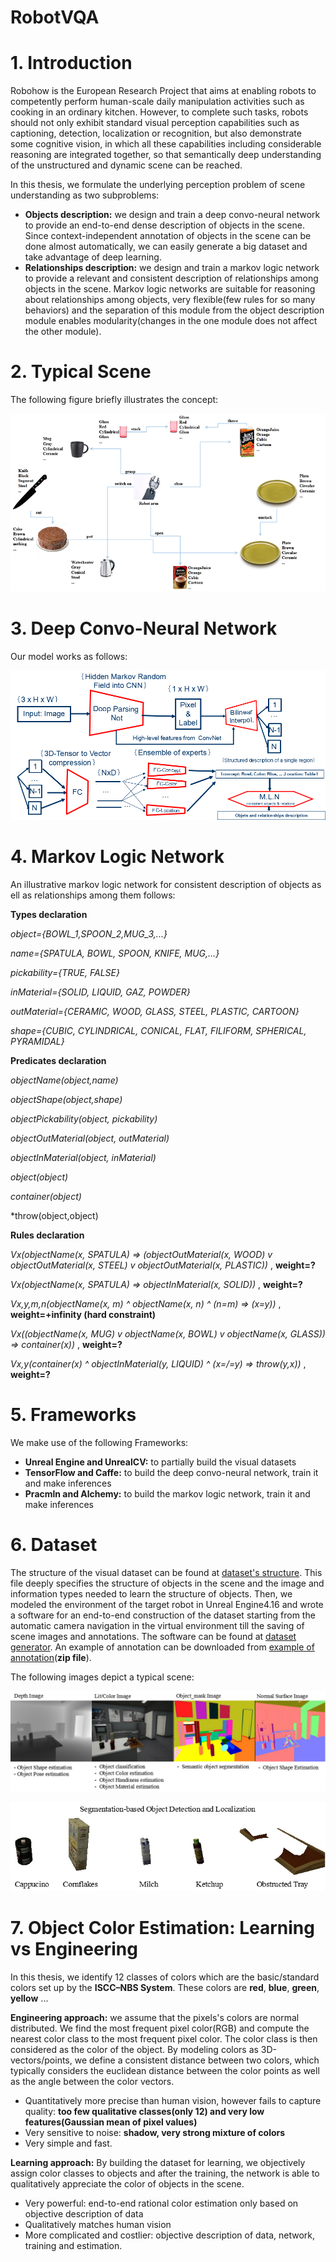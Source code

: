 
# RobotVQA

# 1. Introduction 


   Robohow is the European Research Project that aims at enabling robots to competently perform human-scale daily manipulation activities such as cooking in an ordinary kitchen. However, to complete such tasks, robots should not only exhibit standard visual perception capabilities such as captioning, detection, localization or recognition, but also demonstrate some cognitive vision, in which all these capabilities including considerable reasoning are integrated together, so that semantically deep understanding of the unstructured and dynamic scene can be reached.
   
   In this thesis, we formulate the underlying perception problem of scene understanding as two subproblems:
- **Objects description:** we design and train a deep convo-neural network to provide an end-to-end dense description of objects in the scene. Since context-independent annotation of objects in the scene can be done almost automatically, we can easily generate a big dataset and take advantage of deep learning.
- **Relationships description:** we design and train a markov logic network to provide a relevant and consistent description of relationships among objects in the scene. Markov logic networks are suitable for reasoning about relationships among objects, very flexible(few rules for so many behaviors) and the separation of this module from the object description module enables modularity(changes in the one module does not affect the other module).


# 2. Typical Scene 

  
   The following figure briefly illustrates the concept:

![Objects and Relationships description](images/illustration.png "Objects and Relationships description")


# 3. Deep Convo-Neural Network


   Our model works as follows:

![Objects and Relationships description](images/architecture.png "Model description")



# 4. Markov Logic Network 


   An illustrative markov logic network for consistent description of objects as ell as relationships among them follows:

**Types declaration**

*object={BOWL_1,SPOON_2,MUG_3,...}*

*name={SPATULA, BOWL, SPOON, KNIFE, MUG,...}*

*pickability={TRUE, FALSE}*

*inMaterial={SOLID, LIQUID, GAZ, POWDER}*

*outMaterial={CERAMIC, WOOD, GLASS, STEEL, PLASTIC, CARTOON}*

*shape={CUBIC, CYLINDRICAL, CONICAL, FLAT, FILIFORM, SPHERICAL, PYRAMIDAL}*

**Predicates declaration**

*objectName(object,name)*

*objectShape(object,shape)*

*objectPickability(object, pickability)*

*objectOutMaterial(object, outMaterial)*

*objectInMaterial(object, inMaterial)*

*object(object)*

*container(object)*

*throw(object,object)

**Rules declaration**

*Vx(objectName(x, SPATULA) => (objectOutMaterial(x, WOOD) v objectOutMaterial(x, STEEL) v objectOutMaterial(x, PLASTIC))* , **weight=?**

*Vx(objectName(x, SPATULA) => objectInMaterial(x, SOLID))* , **weight=?**

*Vx,y,m,n(objectName(x, m) ^ objectName(x, n) ^ (n=m) => (x=y))* , **weight=+infinity (hard constraint)**

*Vx((objectName(x, MUG) v objectName(x, BOWL) v objectName(x, GLASS)) => container(x))* , **weight=?**

*Vx,y(container(x) ^ objectInMaterial(y, LIQUID) ^ (x=/=y) => throw(y,x))* ,  **weight=?**



# 5. Frameworks

   We make use of the following Frameworks:

- **Unreal Engine and UnrealCV:** to partially build the visual datasets
- **TensorFlow and Caffe:** to build the deep convo-neural network, train it and make inferences
- **Pracmln and Alchemy:** to build the markov logic network, train it and make inferences 


# 6. Dataset 

   The structure of the visual dataset can be found at [dataset's structure](https://github.com/fkenghagho/RobotVQA/blob/master/dataset/datasetStructure.txt). This file deeply specifies the structure of objects in the scene and the image and information types needed to learn the structure of objects. Then, we modeled the environment of the target robot in Unreal Engine4.16 and wrote a software for an end-to-end construction of the dataset starting from the automatic camera navigation in the virtual environment till the saving of scene images and annotations. The software can be found at [dataset generator](https://github.com/fkenghagho/RobotVQA/blob/master/tools/generateDataset.py). An example of annotation can be downloaded from [example of annotation](https://github.com/fkenghagho/RobotVQA/blob/master/dataset/datasetExample.zip)(**zip file**).
   
   The following images depict a typical scene:
   
![Typical scene](images/dataset1.png "Typical scene")   

![Objects in the scene](images/objects.png "Objects in the scene")   



# 7. Object Color Estimation: Learning vs Engineering

   In this thesis, we identify 12 classes of colors which are the basic/standard colors set up by the **ISCC–NBS System**. These colors are **red**, **blue**, **green**, **yellow** ...
   
**Engineering approach:** we assume that the pixels's colors are normal distributed. We find the most frequent pixel color(RGB) and compute the nearest color class to the most frequent pixel color. The color class is then considered as the color of the object. By modeling colors as 3D-vectors/points, we define a consistent distance between two colors, which typically considers the euclidean distance between the color points as well as the angle between the color vectors. 
- Quantitatively more precise than human vision, however fails to capture quality: **too few qualitative classes(only 12) and very low features(Gaussian mean of pixel values)**
- Very sensitive to noise: **shadow, very strong mixture of colors**
- Very simple and fast.

**Learning approach:** By building the dataset for learning, we objectively assign color classes to objects and after the training, the network is able to qualitatively appreciate the color of objects in the scene.
- Very powerful: end-to-end rational color estimation only based on objective description of data
- Qualitatively matches human vision
- More complicated and costlier: objective description of data, network, training and estimation.
                 
   
   

